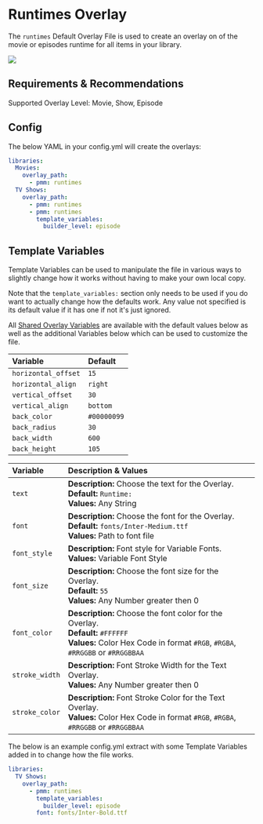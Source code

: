 # Runtimes Overlay

The `runtimes` Default Overlay File is used to create an overlay on of the movie or episodes runtime for all items in your library.

![](images/runtimes.png)

## Requirements & Recommendations

Supported Overlay Level: Movie, Show, Episode

## Config

The below YAML in your config.yml will create the overlays:

```yaml
libraries:
  Movies:
    overlay_path:
      - pmm: runtimes
  TV Shows:
    overlay_path:
      - pmm: runtimes
      - pmm: runtimes
        template_variables:
          builder_level: episode
```

## Template Variables

Template Variables can be used to manipulate the file in various ways to slightly change how it works without having to make your own local copy.

Note that the `template_variables:` section only needs to be used if you do want to actually change how the defaults work. Any value not specified is its default value if it has one if not it's just ignored.

All [Shared Overlay Variables](../overlay_variables) are available with the default values below as well as the additional Variables below which can be used to customize the file.

| Variable            | Default     |
|:--------------------|:------------|
| `horizontal_offset` | `15`        |
| `horizontal_align`  | `right`     |
| `vertical_offset`   | `30`        |
| `vertical_align`    | `bottom`    |
| `back_color`        | `#00000099` |
| `back_radius`       | `30`        |
| `back_width`        | `600`       |
| `back_height`       | `105`       |

| Variable       | Description & Values                                                                                                                                                 |
|:---------------|:---------------------------------------------------------------------------------------------------------------------------------------------------------------------|
| `text`         | **Description:** Choose the text for the Overlay.<br>**Default:** `Runtime: `<br>**Values:** Any String                                                              |
| `font`         | **Description:** Choose the font for the Overlay.<br>**Default:** `fonts/Inter-Medium.ttf`<br>**Values:** Path to font file                                          |
| `font_style`   | **Description:** Font style for Variable Fonts.<br>**Values:** Variable Font Style                                                                                   |
| `font_size`    | **Description:** Choose the font size for the Overlay.<br>**Default:** `55`<br>**Values:** Any Number greater then 0                                                 |
| `font_color`   | **Description:** Choose the font color for the Overlay.<br>**Default:** `#FFFFFF`<br>**Values:** Color Hex Code in format `#RGB`, `#RGBA`, `#RRGGBB` or `#RRGGBBAA`  |
| `stroke_width` | **Description:** Font Stroke Width for the Text Overlay.<br>**Values:** Any Number greater then 0                                                                    |
| `stroke_color` | **Description:** Font Stroke Color for the Text Overlay.<br>**Values:** Color Hex Code in format `#RGB`, `#RGBA`, `#RRGGBB` or `#RRGGBBAA`                           |

The below is an example config.yml extract with some Template Variables added in to change how the file works.

```yaml
libraries:
  TV Shows:
    overlay_path:
      - pmm: runtimes
        template_variables:
          builder_level: episode
        font: fonts/Inter-Bold.ttf
```
